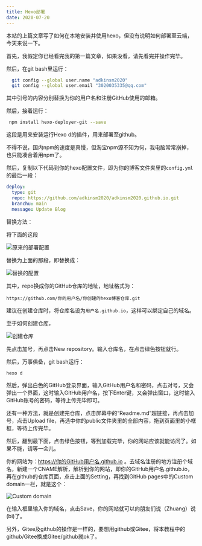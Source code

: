 ```yaml
---
title: Hexo部署
date: 2020-07-20
---
```


本站的上篇文章写了如何在本地安装并使用hexo，但没有说明如何部署至云端，今天来说一下。

<!--more-->

首先，我假定你已经看完我的第一篇文章，如果没看，请先看完并操作完毕。

然后，在git bash里运行：

``` sh
  git config --global user.name "adkinsm2020"
  git config --global user.email "3020035335@qq.com"
```

其中引号的内容分别替换为你的用户名和注册GitHub使用的邮箱。

然后，接着运行：

```sh
 npm install hexo-deployer-git --save
```

这段是用来安装运行Hexo d的插件，用来部署至github。

不得不说，国内npm的速度是真慢，但淘宝npm源不知为何，我电脑常常崩掉，也只能凑合着用npm了。

然后，复制以下代码到你的hexo配置文件，即为你的博客文件夹里的`config.yml`的最后一段：

``` yaml
deploy:
  type: git
  repo: https://github.com/adkinsm2020/adkinsm2020.github.io.git
  branchu: main
  message: Update Blog
```

替换方法：

将下面的这段

![原来的部署配置](/img/post/hexo部署（1）.png)

替换为上面的那段，即替换成：

![替换的配置](/img/post/hexo部署（2）.png)

其中，repo换成你的GitHub仓库的地址，地址格式为：

```github
https://github.com/你的用户名/你创建的hexo博客仓库.git
```
建议在创建仓库时，将仓库名设为<code>用户名.github.io</code>，这样可以绑定自己的域名。

至于如何创建仓库，

![创建仓库](/img/post/hexo部署（3）.png)

先点击加号，再点击New repository。输入仓库名，在点击绿色按钮就行。

然后，万事俱备，git bash运行：
```sh
hexo d
```
然后，弹出白色的GitHub登录界面，输入GitHub用户名和密码，点击对号，又会弹出一个界面，这时输入GitHub用户名，按下Enter键，又会弹出窗口，这时输入GitHub账号的密码，等待上传完毕即可。

还有一种方法，就是创建完仓库，点击屏幕中的“Readme.md”超链接，再点击加号，点击Upload file，再选中你的public文件夹里的全部内容，拖到页面里的小框框，等待上传完毕。

然后，翻到最下面，点击绿色按钮，等到加载完毕，你的网站应该就能访问了。如果不能，请等一会儿。

你的网站为：https://你的GitHub用户名.github.io 。去域名注册的地方注册个域名，新建一个CNAME解析，解析到你的网站，即你的GitHub用户名.github.io，再在github的仓库页面，点击上面的Setting，再找到GitHub pages中的Custom domain一栏，就是这个：

![Custom domain](/img/post/hexo部署（4）.png)

在输入框里输入你的域名，点击Save，你的网站就可以向朋友们说（Zhuang）说(bi)了。

另外，Gitee及github的操作是一样的，要想用github或Gitee，将本教程中的github/Gitee换成Gitee/github就ok了。
